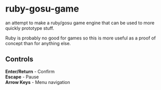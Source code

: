 # ruby-gosu-game
an attempt to make a ruby/gosu game engine that can be used to more quickly prototype stuff.

Ruby is probably no good for games so this is more useful as a proof of concept than for anything else.

<h2>Controls</h2>
<p>
<strong>Enter/Return</strong> - Confirm<br>
<strong>Escape</strong> - Pause<br>
<strong>Arrow Keys</strong> - Menu navigation
</p>
